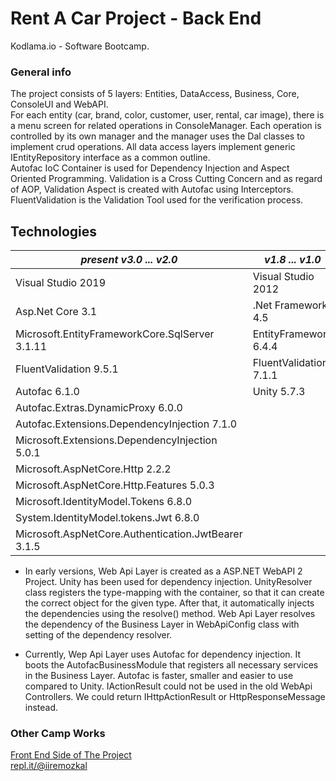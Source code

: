 # Rent A Car Project - Back End

Kodlama.io - Software Bootcamp.

### General info
The project consists of 5 layers: Entities, DataAccess, Business, Core, ConsoleUI and WebAPI.  
For each entity (car, brand, color, customer, user, rental, car image), there is a menu screen for related operations in ConsoleManager. Each operation is controlled by its own manager and the manager uses the Dal classes to implement crud operations. All data access layers implement generic IEntityRepository interface as a common outline.  
Autofac IoC Container is used for Dependency Injection and Aspect Oriented Programming. Validation is a Cross Cutting Concern and as 
regard of AOP, Validation Aspect is created with Autofac using Interceptors. FluentValidation is the Validation Tool used for the verification process.  


## Technologies  

| _**present v3.0 ... v2.0**_ | _**v1.8 ... v1.0**_ |
| -- | -- |
| Visual Studio 2019 | Visual Studio 2012 |
| Asp.Net Core 3.1 | .Net Framework 4.5 |
| Microsoft.EntityFrameworkCore.SqlServer 3.1.11 | EntityFramework 6.4.4 |
| FluentValidation 9.5.1 | FluentValidation 7.1.1 |
| Autofac 6.1.0 | Unity 5.7.3 |
| Autofac.Extras.DynamicProxy 6.0.0 | |
| Autofac.Extensions.DependencyInjection 7.1.0 | |
| Microsoft.Extensions.DependencyInjection 5.0.1 | |
| Microsoft.AspNetCore.Http 2.2.2 | |
| Microsoft.AspNetCore.Http.Features 5.0.3 | |
| Microsoft.IdentityModel.Tokens 6.8.0 | |
| System.IdentityModel.tokens.Jwt 6.8.0 | |
| Microsoft.AspNetCore.Authentication.JwtBearer 3.1.5 | |

+ In early versions, Web Api Layer is created as a ASP.NET WebAPI 2 Project. Unity has been used for dependency injection. UnityResolver class registers the type-mapping with the container, 
so that it can create the correct object for the given type. After that, it automatically injects the dependencies using the resolve() method. Web Api Layer resolves the dependency of the Business Layer in WebApiConfig class with setting of the dependency resolver.  

+ Currently, Wep Api Layer uses Autofac for dependency injection. It boots the AutofacBusinessModule that registers all necessary services in the Business Layer. Autofac is faster, smaller and easier to use compared to Unity. IActionResult could not be used in the old WebApi Controllers. We could return IHttpActionResult or HttpResponseMessage instead. 


### Other Camp Works
[Front End Side of The Project](https://github.com/iremozkal/KodlamaIO_RentACar_FrontEnd)  
[repl.it/@iiremozkal](https://repl.it/@iiremozkal)
